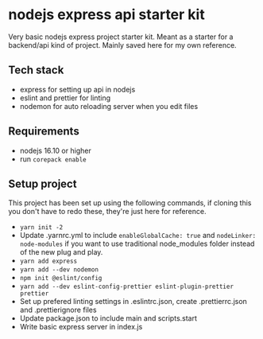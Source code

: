 # nodejs express api starter kit
Very basic nodejs express project starter kit. Meant as a starter for a backend/api kind of project. Mainly saved here for my own reference.

## Tech stack
- express for setting up api in nodejs
- eslint and prettier for linting
- nodemon for auto reloading server when you edit files

## Requirements
- nodejs 16.10 or higher
- run `corepack enable`

## Setup project
This project has been set up using the following commands, if cloning this you don't have to redo these, they're just here for reference.

- `yarn init -2`
- Update .yarnrc.yml to include `enableGlobalCache: true` and `nodeLinker: node-modules` if you want to use traditional node_modules folder instead of the new plug and play.
- `yarn add express`
- `yarn add --dev nodemon`
- `npm init @eslint/config`
- `yarn add --dev eslint-config-prettier eslint-plugin-prettier prettier`
- Set up prefered linting settings in .eslintrc.json, create .prettierrc.json and .prettierignore files
- Update package.json to include main and scripts.start
- Write basic express server in index.js
